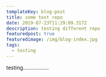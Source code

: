 ```yaml
---
templateKey: blog-post
title: some test repo
date: 2019-07-23T11:29:09.317Z
description: testing different repo
featuredpost: true
featuredimage: /img/blog-index.jpg
tags:
  - testing
---
```

testing.................
